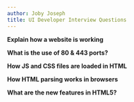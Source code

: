 ```yaml
---
author: Joby Joseph
title: UI Developer Interview Questions
---
```


**Explain how a website is working**

**What is the use of 80 & 443 ports?**

**How JS and CSS files are loaded in HTML**

**How HTML parsing works in browsers**

**What are the new features in HTML5?**
